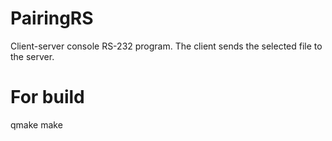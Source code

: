 # PairingRS
Client-server console RS-232 program. The client sends the selected file to the server.

# For build
qmake
make
